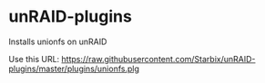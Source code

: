 # unRAID-plugins
Installs unionfs on unRAID

Use this URL: https://raw.githubusercontent.com/Starbix/unRAID-plugins/master/plugins/unionfs.plg
